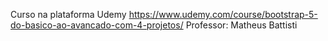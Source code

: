 Curso na plataforma Udemy
https://www.udemy.com/course/bootstrap-5-do-basico-ao-avancado-com-4-projetos/
Professor:
Matheus Battisti
